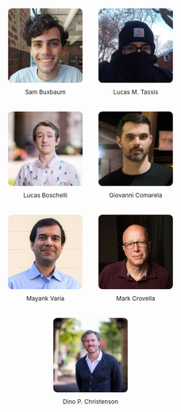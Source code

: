 <br>
<br>

<div style="display: flex; flex-direction: column; align-items: center; gap: 2rem;">
  <!-- Top Row (4) -->
  <div style="display: flex; gap: 2rem; justify-content: center; flex-wrap: wrap;">
    <figure style="text-align: center; margin: 0;">
      <img src="../../figures/people/sam.jpg" alt="Sam Buxbaum" style="width: 150px; height: 150px; object-fit: cover; border-radius: 8px;">
      <figcaption style="font-size: 0.75rem; margin-top: 0.5rem; text-align: center;">Sam&nbsp;Buxbaum</figcaption>
    </figure>
    <figure style="text-align: center; margin: 0;">
      <img src="../../figures/people/lucas-tassis.jpeg" alt="Lucas M. Tassis" style="width: 150px; height: 150px; object-fit: cover; border-radius: 8px;">
      <figcaption style="font-size: 0.75rem; margin-top: 0.5rem; text-align: center;">Lucas&nbsp;M.&nbsp;Tassis</figcaption>
    </figure>
    <figure style="text-align: center; margin: 0;">
      <img src="../../figures/people/lucas-boschelli.png" alt="Lucas Boschelli" style="width: 150px; height: 150px; object-fit: cover; border-radius: 8px;">
      <figcaption style="font-size: 0.75rem; margin-top: 0.5rem; text-align: center;">Lucas&nbsp;Boschelli</figcaption>
    </figure>
    <figure style="text-align: center; margin: 0;">
      <img src="../../figures/people/giovanni.png" alt="Giovanni Comarela" style="width: 150px; height: 150px; object-fit: cover; border-radius: 8px;">
      <figcaption style="font-size: 0.75rem; margin-top: 0.5rem; text-align: center;">Giovanni&nbsp;Comarela</figcaption>
    </figure>
  </div>

  <!-- Bottom Row (3) -->
  <div style="display: flex; gap: 2rem; justify-content: center; flex-wrap: wrap;">
    <figure style="text-align: center; margin: 0;">
      <img src="../../figures/people/mayank.jpg" alt="Mayank Varia" style="width: 150px; height: 150px; object-fit: cover; border-radius: 8px;">
      <figcaption style="font-size: 0.75rem; margin-top: 0.5rem; text-align: center;">Mayank&nbsp;Varia</figcaption>
    </figure>
    <figure style="text-align: center; margin: 0;">
      <img src="../../figures/people/mark.jpg" alt="Mark Crovella" style="width: 150px; height: 150px; object-fit: cover; border-radius: 8px;">
      <figcaption style="font-size: 0.75rem; margin-top: 0.5rem; text-align: center;">Mark&nbsp;Crovella</figcaption>
    </figure>
    <figure style="text-align: center; margin: 0;">
      <img src="../../figures/people/dino.webp" alt="Dino P. Christenson" style="width: 150px; height: 150px; object-fit: cover; border-radius: 8px;">
      <figcaption style="font-size: 0.75rem; margin-top: 0.5rem; text-align: center;">Dino&nbsp;P.&nbsp;Christenson</figcaption>
    </figure>
  </div>
</div>

<SlideCurrentNo class="absolute bottom-8 right-10"/>

<!--
This project is joint work with a great team of
- cryptographers
- political scientists
- machine learning researchers
-->